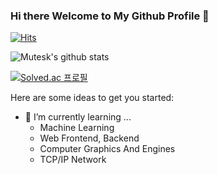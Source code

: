 ### Hi there Welcome to My Github Profile 👋

[![Hits](https://hits.seeyoufarm.com/api/count/incr/badge.svg?url=https%3A%2F%2Fgithub.com%2FMutesk%2Fhit-counter&count_bg=%2379C83D&title_bg=%23555555&icon=&icon_color=%23E7E7E7&title=hits&edge_flat=false)](https://hits.seeyoufarm.com)

![Mutesk's github stats](https://github-readme-stats.vercel.app/api?username=mutesk&hide=contribs,prs)

[![Solved.ac
프로필](http://mazassumnida.wtf/api/v2/generate_badge?boj=jks03580)](https://solved.ac/jks03580)

Here are some ideas to get you started:

- 🌱 I’m currently learning ...
  + Machine Learning
  + Web Frontend, Backend
  + Computer Graphics And Engines
  + TCP/IP Network
